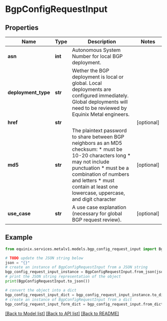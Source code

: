 # BgpConfigRequestInput


## Properties

Name | Type | Description | Notes
------------ | ------------- | ------------- | -------------
**asn** | **int** | Autonomous System Number for local BGP deployment. | 
**deployment_type** | **str** | Wether the BGP deployment is local or global. Local deployments are configured immediately. Global deployments will need to be reviewed by Equinix Metal engineers. | 
**href** | **str** |  | [optional] 
**md5** | **str** | The plaintext password to share between BGP neighbors as an MD5 checksum: * must be 10-20 characters long * may not include punctuation * must be a combination of numbers and letters * must contain at least one lowercase, uppercase, and digit character  | [optional] 
**use_case** | **str** | A use case explanation (necessary for global BGP request review). | [optional] 

## Example

```python
from equinix.services.metalv1.models.bgp_config_request_input import BgpConfigRequestInput

# TODO update the JSON string below
json = "{}"
# create an instance of BgpConfigRequestInput from a JSON string
bgp_config_request_input_instance = BgpConfigRequestInput.from_json(json)
# print the JSON string representation of the object
print(BgpConfigRequestInput.to_json())

# convert the object into a dict
bgp_config_request_input_dict = bgp_config_request_input_instance.to_dict()
# create an instance of BgpConfigRequestInput from a dict
bgp_config_request_input_form_dict = bgp_config_request_input.from_dict(bgp_config_request_input_dict)
```
[[Back to Model list]](../README.md#documentation-for-models) [[Back to API list]](../README.md#documentation-for-api-endpoints) [[Back to README]](../README.md)


